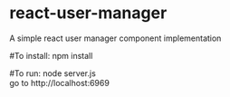 # react-user-manager

A simple react user manager component implementation

#To install:
npm install

#To run:
node server.js<br />
go to http://localhost:6969
